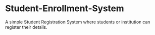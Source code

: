 # Student-Enrollment-System
A simple Student Registration System where students or institution can register their details.
